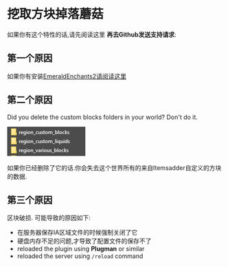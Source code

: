 # 挖取方块掉落蘑菇

如果你有这个特性的话,请先阅读这里 **再去Github发送支持请求**:

## 第一个原因

如果你有安装[EmeraldEnchants2](https://github.com/TheBusyBiscuit/EmeraldEnchants2)[请阅读这里](https://github.com/LoneDev6/ItemsAdder/issues/123)

## 第二个原因

Did you delete the custom blocks folders in your world? Don't do it.

![](<../../.gitbook/assets/immagine (98).png>)

如果你已经删除了它的话.你会失去这个世界所有的来自Itemsadder自定义的方块的数据.

## 第三个原因

区块破损. 可能导致的原因如下:

* 在服务器保存IA区域文件的时候强制关闭了它
* 硬盘内存不足的问题,才导致了配置文件的保存不了
* reloaded the plugin using **Plugman** or similar
* reloaded the server using `/reload` command
